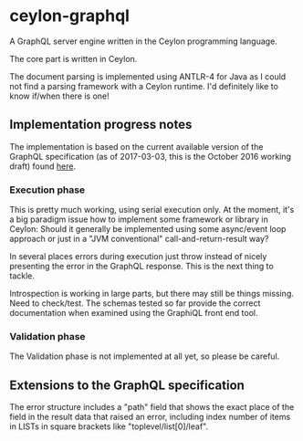 # ceylon-graphql
A GraphQL server engine written in the Ceylon programming language.

The core part is written in Ceylon.

The document parsing is implemented using ANTLR-4 for Java as I could not find a parsing framework with a Ceylon runtime.
I'd definitely like to know if/when there is one!

## Implementation progress notes

The implementation is based on the current available version of the GraphQL specification (as of 2017-03-03, this is the
October 2016 working draft) found [here](http://facebook.github.io/graphql/).

### Execution phase

This is pretty much working, using serial execution only.
At the moment, it's a big paradigm issue how to implement some framework or library in Ceylon:
Should it generally be implemented using some async/event loop approach or just in a "JVM conventional"
call-and-return-result way? 

In several places errors during execution just throw instead of nicely presenting the error in the GraphQL response. This is
the next thing to tackle.

Introspection is working in large parts, but there may still be things missing. Need to check/test.
The schemas tested so far provide the correct documentation when examined using the GraphiQL front end tool.

### Validation phase

The Validation phase is not implemented at all yet, so please be careful.

##

## Extensions to the GraphQL specification

The error structure includes a "path" field that shows the exact place of the field in the result data that raised an
error, including index number of items in LISTs in square brackets like "toplevel/list[0]/leaf".
